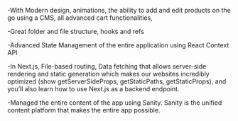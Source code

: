 -With Modern design, animations, the ability to add and edit products on the go using a CMS, all advanced cart functionalities,

-Great folder and file structure, hooks and refs

-Advanced State Management of the entire application using React Context API

-In Next.js, File-based routing, Data fetching that allows server-side rendering and static generation which makes our websites incredibly optimized (show getServerSideProps, getStaticPaths, getStaticProps), and you’ll also learn how to use Next.js as a backend endpoint.

-Managed the entire content of the app using Sanity. Sanity is the unified content platform that makes the entire app possible.
